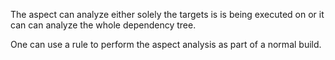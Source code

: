 The aspect can analyze either solely the targets is is being executed on or it can can analyze the whole dependency tree.

One can use a rule to perform the aspect analysis as part of a normal build.
